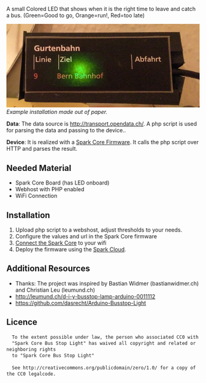 A small Colored LED that shows when it is the right time to leave and catch a bus. (Green=Good to go, Orange=run!, Red=too late)

![Example installation](images/example.jpg)  
_Example installation made out of paper._

**Data**: The data source is http://transport.opendata.ch/. A php script is used for parsing the data and passing to the device.. 

**Device**: It is realized with a [Spark Core Firmware](http://spark.io). It calls the php script over HTTP and parses the result. 


Needed Material
----------------
* Spark Core Board (has LED onboard)
* Webhost with PHP enabled
* WiFi Connection


Installation 
----------------
1. Upload php script to a webshost, adjust thresholds to your needs. 
2. Configure the values and url in the Spark Core firmware
3. [Connect the Spark Core](https://www.spark.io/start) to your wifi
3. Deploy the firmware using the [Spark Cloud](https://www.spark.io/build).

Additional Resources
----------------
* Thanks: The project was inspired by Bastian Widmer (bastianwidmer.ch) and Christian Leu (leumund.ch)
* http://leumund.ch/d-i-y-busstop-lamp-arduino-0011112
* https://github.com/dasrecht/Arduino-Busstop-Light


Licence
----------------
      To the extent possible under law, the person who associated CC0 with
      "Spark Core Bus Stop Light" has waived all copyright and related or neighboring rights
      to "Spark Core Bus Stop Light"
      
      See http://creativecommons.org/publicdomain/zero/1.0/ for a copy of the CC0 legalcode.  
